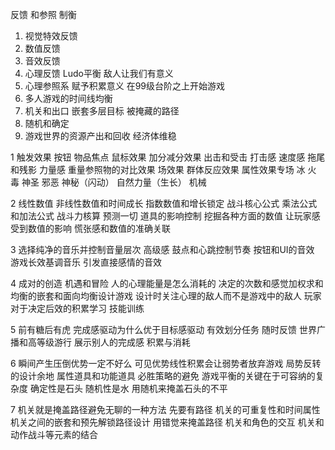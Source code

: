 反馈 和参照 制衡 
1. 视觉特效反馈
2. 数值反馈
3. 音效反馈
4. 心理反馈 Ludo平衡 敌人让我们有意义
5. 心理参照系 赋予积累意义 在99级台阶之上开始游戏
6. 多人游戏的时间线均衡
7. 机关和出口 嵌套多层目标 被掩藏的路径
8. 随机和确定
9. 游戏世界的资源产出和回收 经济体维稳



1
触发效果 按钮 物品焦点
鼠标效果
加分减分效果
出击和受击
打击感
速度感 拖尾和残影
力量感 重量参照物的对比效果
场效果 群体反应效果
属性效果专场 冰 火 毒 神圣 邪恶 神秘（闪动） 自然力量（生长） 机械 

2
线性数值
非线性数值和时间成长
指数数值和增长锁定
战斗核心公式 乘法公式和加法公式
战斗力核算 预测一切
道具的影响控制 挖掘各种方面的数值
让玩家感受到数值的影响 慌张感和数值的准确关联


3
选择纯净的音乐并控制音量层次
高级感 鼓点和心跳控制节奏
按钮和UI的音效
游戏长效基调音乐 
引发直接感情的音效

4
成对的创造 机遇和冒险
人的心理能量是怎么消耗的 决定的次数和感觉加权求和
均衡的嵌套和面向均衡设计游戏
设计时关注心理的敌人而不是游戏中的敌人 
玩家对于决定后效的积累学习 技能训练


5
前有糖后有虎 完成感驱动为什么优于目标感驱动
有效划分任务 随时反馈 
世界广播和高等级游行 展示别人的完成感
积累与消耗

6
瞬间产生压倒优势一定不好么 可见优势线性积累会让弱势者放弃游戏
局势反转的设计余地 属性道具和功能道具
必胜策略的避免 游戏平衡的关键在于可容纳的复杂度 
确定性是石头 随机性是水 用随机来掩盖石头的不平


7
机关就是掩盖路径避免无聊的一种方法 先要有路径
机关的可重复性和时间属性
机关之间的嵌套和预先解锁路径设计
用错觉来掩盖路径
机关和角色的交互
机关和动作战斗等元素的结合








